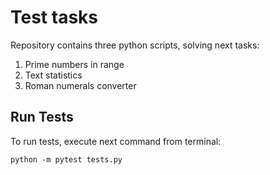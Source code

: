 # Test tasks

Repository contains three python scripts, solving next tasks:
1. Prime numbers in range
2. Text statistics
3. Roman numerals converter

## Run Tests

To run tests, execute next command from terminal:

```
python -m pytest tests.py
```
